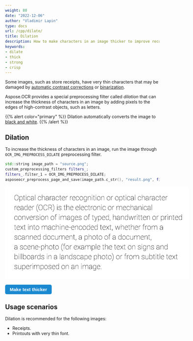 ```yaml
---
weight: 80
date: "2022-12-06"
author: "Vladimir Lapin"
type: docs
url: /cpp/dilate/
title: Dilation
description: How to make characters in an image thicker to improve recognition accuracy.
keywords:
- dilate
- thick
- strong
- crisp
---
```


<style>
	button {
		cursor: pointer;
		margin-right: 20px;
		padding: 7px 15px;
		border: none;
		border-radius: 5px;
		background-color: #1a89d0;
		font-weight: 700;
		font-size: 15px;
		color: #ffffff;
	}

	button:hover {
		background-color: #3071a9;
	}

	button:focus {
		outline: none;
	}

	.duo {
		position: relative;
		width: 600px;
		height: 300px;
		margin-bottom: 20px;
	}

	.duo > img {
		position: absolute;
	}
</style>

Some images, such as store receipts, have very thin characters that may be damaged by [automatic contrast corrections](/ocr/cpp/contrast/) or [binarization](/ocr/cpp/binarization/). 

Aspose.OCR provides a special preprocessing filter called _dilation_ that can increase the thickness of characters in an image by adding pixels to the edges of high-contrast objects, such as letters.

{{% alert color="primary" %}} 
Dilation automatically converts the image to [black and white](/ocr/cpp/binarization/#automatically-converting-the-image-to-black-and-white).
{{% /alert %}}

## Dilation

To increase the thickness of characters in an image, run the image through `OCR_IMG_PREPROCESS_DILATE` preprocessing filter.

```cpp
std::string image_path = "source.png";
custom_preprocessing_filters filters_;
filters_.filter_1 = OCR_IMG_PREPROCESS_DILATE;
asposeocr_preprocess_page_and_save(image_path.c_str(), "result.png", filters_);
```

<div class="duo">
	<img src="origin.png" alt="Ultra-light font" />
	<img src="result.png" alt="Strong font" style="display: none;" />
</div>
<button onclick="triggerSkew(this)">Make text thicker</button>
<script>
	function triggerSkew(obj)
	{
		let images = $(".duo > img");
		let skewed = images.eq(0).is(":visible");
		if(skewed)
		{
			images.eq(1).show(200);
			images.eq(0).hide(200);
			$(obj).text("Revert to original image");
		}
		else
		{
			images.eq(0).show(200);
			images.eq(1).hide(200);
			$(obj).text("Make text thicker");
		}
	}
</script>

## Usage scenarios

Dilation is recommended for the following images:

- Receipts.
- Printouts with very thin font.
